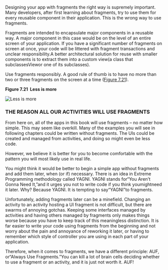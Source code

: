 Designing your app with fragments the right way is supremely important. Many developers, after first learning about fragments, try to use them for every reusable component in their application. This is the wrong way to use fragments.

Fragments are intended to encapsulate major components in a reusable way. A major component in this case would be on the level of an entire screen of your application. If you have a significant number of fragments on screen at once, your code will be littered with fragment transactions and unclear responsibility.A better architectural solution for reuse with smaller components is to extract them into a custom view\(a class that subclassesViewor one of its subclasses\).

Use fragments responsibly. A good rule of thumb is to have no more than two or three fragments on the screen at a time \([Figure 7.21](https://www.safaribooksonline.com/library/view/android-programming-the/9780134706061/ch07s07.html#fragment_architecture)\).



**Figure 7.21  Less is more**

![](https://www.safaribooksonline.com/library/view/android-programming-the/9780134706061/ciUIFragments/ci_fragment_architecture.png "Less is more")

### THE REASON ALL OUR ACTIVITIES WILL USE FRAGMENTS

From here on, all of the apps in this book will use fragments – no matter how simple. This may seem like overkill. Many of the examples you will see in following chapters could be written without fragments. The UIs could be created and managed from activities, and doing so might even be less code.

However, we believe it is better for you to become comfortable with the pattern you will most likely use in real life.

You might think it would be better to begin a simple app without fragments and add them later, when \(or if\) necessary. There is an idea in Extreme Programming methodology called YAGNI. YAGNI stands for“You Aren’t Gonna Need It,”and it urges you not to write code if you think youmightneed it later. Why? Because YAGNI. It is tempting to say“YAGNI”to fragments.

Unfortunately, adding fragments later can be a minefield. Changing an activity to an activity hosting a UI fragment is not difficult, but there are swarms of annoying gotchas. Keeping some interfaces managed by activities and having others managed by fragments only makes things worse because you have to keep track of this meaningless distinction. It is far easier to write your code using fragments from the beginning and not worry about the pain and annoyance of reworking it later, or having to remember which style of controller you are using in each part of your application.

Therefore, when it comes to fragments, we have a different principle: AUF, or“Always Use Fragments.”You can kill a lot of brain cells deciding whether to use a fragment or an activity, and it is just not worth it. AUF!

